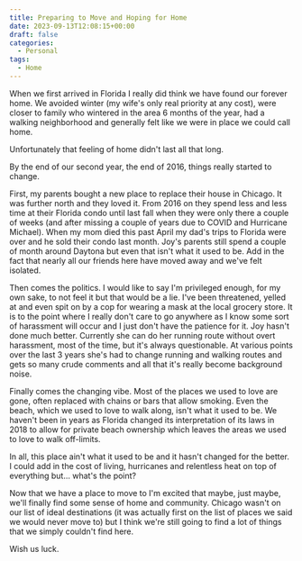 ```yaml
---
title: Preparing to Move and Hoping for Home
date: 2023-09-13T12:08:15+00:00
draft: false
categories:
  - Personal
tags:
  - Home
---
```


When we first arrived in Florida I really did think we have found our forever home. We avoided winter (my wife's only real priority at any cost), were closer to family who wintered in the area 6 months of the year, had a walking neighborhood and generally felt like we were in place we could call home.

Unfortunately that feeling of home didn't last all that long.

By the end of our second year, the end of 2016, things really started to change.

First, my parents bought a new place to replace their house in Chicago. It was further north and they loved it. From 2016 on they spend less and less time at their Florida condo until last fall when they were only there a couple of weeks (and after missing a couple of years due to COVID and Hurricane Michael). When my mom died this past April my dad's trips to Florida were over and he sold their condo last month. Joy's parents still spend a couple of month around Daytona but even that isn't what it used to be. Add in the fact that nearly all our friends here have moved away and we've felt isolated.

Then comes the politics. I would like to say I'm privileged enough, for my own sake, to not feel it but that would be a lie. I've been threatened, yelled at and even spit on by a cop for wearing a mask at the local grocery store. It is to the point where I really don't care to go anywhere as I know some sort of harassment will occur and I just don't have the patience for it. Joy hasn't done much better. Currently she can do her running route without overt harassment, most of the time, but it's always questionable. At various points over the last 3 years she's had to change running and walking routes and gets so many crude comments and all that it's really become background noise.

Finally comes the changing vibe. Most of the places we used to love are gone, often replaced with chains or bars that allow smoking. Even the beach, which we used to love to walk along, isn't what it used to be. We haven't been in years as Florida changed its interpretation of its laws in 2018 to allow for private beach ownership which leaves the areas we used to love to walk off-limits.

In all, this place ain't what it used to be and it hasn't changed for the better. I could add in the cost of living, hurricanes and relentless heat on top of everything but... what's the point?

Now that we have a place to move to I'm excited that maybe, just maybe, we'll finally find some sense of home and community. Chicago wasn't on our list of ideal destinations (it was actually first on the list of places we said we would never move to) but I think we're still going to find a lot of things that we simply couldn't find here.

Wish us luck.